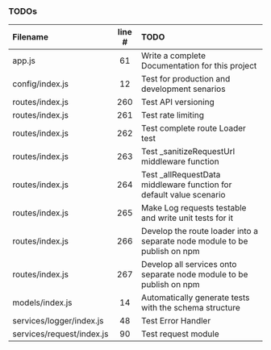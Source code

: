 ### TODOs
| Filename | line # | TODO
|:------|:------:|:------
| app.js | 61 | Write a complete Documentation for this project
| config/index.js | 12 | Test for production and development senarios
| routes/index.js | 260 | Test API versioning
| routes/index.js | 261 | Test rate limiting
| routes/index.js | 262 | Test complete route Loader test
| routes/index.js | 263 | Test _sanitizeRequestUrl middleware function
| routes/index.js | 264 | Test _allRequestData middleware function for default value scenario
| routes/index.js | 265 | Make Log requests testable and write unit tests for it
| routes/index.js | 266 | Develop the route loader into a separate node module to be publish on npm
| routes/index.js | 267 | Develop all services onto separate node module to be publish on npm
| models/index.js | 14 | Automatically generate tests with the schema structure
| services/logger/index.js | 48 | Test Error Handler
| services/request/index.js | 90 | Test request module
